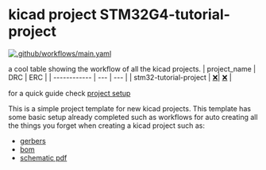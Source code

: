 # kicad project STM32G4-tutorial-project
[![.github/workflows/main.yaml](https://github.com/CanSource/STM32G4-tutorial-project/actions/workflows/main.yaml/badge.svg?branch=main)](https://github.com/CanSource/STM32G4-tutorial-project/actions/workflows/main.yaml)

a cool table showing the workflow of all the kicad projects.
| project_name | DRC | ERC |
| ------------ | --- | --- |
| stm32-tutorial-project | [❌](https://github.com/CanSource/STM32G4-tutorial-project/actions/runs/14259642219/attempts/1#summary-39968393259)| [❌](https://github.com/CanSource/STM32G4-tutorial-project/actions/runs/14259642219/attempts/1#summary-39968393247) | 

for a quick guide check [project setup](#project-setup)

This is a simple project template for new kicad projects. This template has some basic setup already completed such as workflows for auto creating all the things you forget when creating a kicad project such as:

- [gerbers](https://github.com/CanSource/STM32G4-tutorial-project/tree/main/stm32-tutorial-project_gerber.zip)
- [bom](https://github.com/CanSource/STM32G4-tutorial-project/tree/main/stm32-tutorial-project_bom_report.md)
- [schematic pdf](https://github.com/CanSource/STM32G4-tutorial-project/tree/main/stm32-tutorial-project_schematic.pdf)

